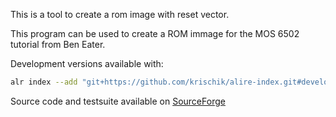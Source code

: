 This is a tool to create a rom image with reset vector.

This program can be used to create a ROM immage for the MOS 6502 tutorial from Ben Eater.

Development versions available with:

```sh
alr index --add "git+https://github.com/krischik/alire-index.git#develop" --name krischik
```

Source code and testsuite available on [SourceForge](https://git.code.sf.net/p/tutorial-6502/git)
